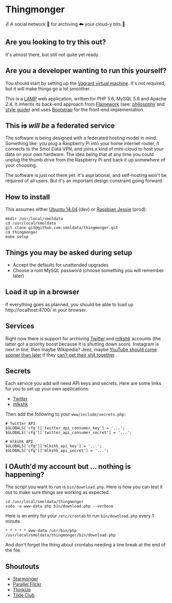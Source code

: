 # Thingmonger

:v: A social network :floppy_disk: for archiving :cloud: your cloud-y bits :dog:

## Are you looking to try this out?

It's almost there, but still not quite yet ready.

## Are you a developer wanting to run this yourself?

You should start by setting up the [Vagrant virtual machine](https://github.com/smoldata/vagrant-thingmonger). It's not required, but it will make things go a lot smoother.

This is a [LAMP](https://en.wikipedia.org/wiki/LAMP_(software_bundle)) web application, written for PHP 5.6, MySQL 5.6 and Apache 2.4. It inherits its back-end approach from [Flamework](https://github.com/exflickr/flamework) (see: [philosophy](https://github.com/exflickr/flamework/blob/master/docs/philosophy.md) and [style guide](https://github.com/exflickr/flamework/blob/master/docs/style_guide.md)) and uses [Bootstrap](http://getbootstrap.com/) for the front-end implementation.

## This <del>is</del> *will be* a federated service

The software is being designed with a federated hosting model in mind. Something like: you plug a Raspberry Pi into your home internet router, it connects to the Smol Data VPN, and joins a kind of mini-cloud to host your data on your own hardware. The idea being that at any time you could unplug the thumb drive from the Raspberry Pi and back it up somewhere of your choosing.

The software is just not there yet. It's aspriational, and self-hosting won't be required of all users. But it's an important design constraint going forward.

## How to install

This assumes either [Ubuntu 14.04](https://wiki.ubuntu.com/TrustyTahr/ReleaseNotes) (dev) or [Raspbian Jessie](https://www.raspberrypi.org/downloads/raspbian/) (prod):

```
mkdir /usr/local/smoldata
cd /usr/local/smoldata
git clone git@github.com:smoldata/thingmonger.git
cd thingmonger
make setup
```

## Things you may be asked during setup

* Accept the defaults for unattended upgrades
* Choose a root MySQL password (choose something you will remember later)

## Load it up in a browser

If everything goes as planned, you should be able to load up http://localhost:4700/ in your browser.

## Services

Right now there is support for archiving [Twitter](https://twitter.com/) and [mlkshk](https://mlkshk.com/) accounts (the latter got a priority boost because it is shutting down soon). Instagram is next in line, then maybe Wikipedia? Jeez, maybe [YouTube should come sooner than later](https://twitter.com/coolerpatrol/status/843614265693147138) if they [can't get their shit together](https://www.theguardian.com/media/2017/mar/16/guardian-pulls-ads-google-placed-extremist-material).

## Secrets

Each service you add will need API keys and secrets. Here are some links for you to set up your own applications:

* [Twitter](https://apps.twitter.com/)
* [mlkshk](http://mlkshk.com/developers)

Then add the following to your `www/include/secrets.php`:

```
# Twitter API
$GLOBALS['cfg']['twitter_api_consumer_key'] = '...';
$GLOBALS['cfg']['twitter_api_consumer_secret'] = '...';

# mlkshk API
$GLOBALS['cfg']['mlkshk_api_key'] = '...';
$GLOBALS['cfg']['mlkshk_api_secret'] = '...';
```

## I OAuth'd my account but ... nothing is happening?

The script you want to run is `bin/download.php`. Here is how you can test it out to make sure things are working as expected.

```
cd /usr/local/smoldata/thingmonger
sudo -u www-data php bin/download.php --verbose
```

Here is an entry for your `/etc/crontab` to run `bin/download.php` every 1 minute.

```
* * * * * www-data /usr/bin/php /usr/local/smoldata/thingmonger/bin/download.php
```

And don't forget the thing about crontabs needing a line break at the end of the file.

## Shoutouts

* [Starmonger](https://github.com/dphiffer/starmonger/)
* [Parallel Flickr](http://straup.github.io/parallel-flickr/)
* [ThinkUp](https://github.com/ThinkUpLLC/ThinkUp)
* [Tilde Club](http://tilde.club/)
